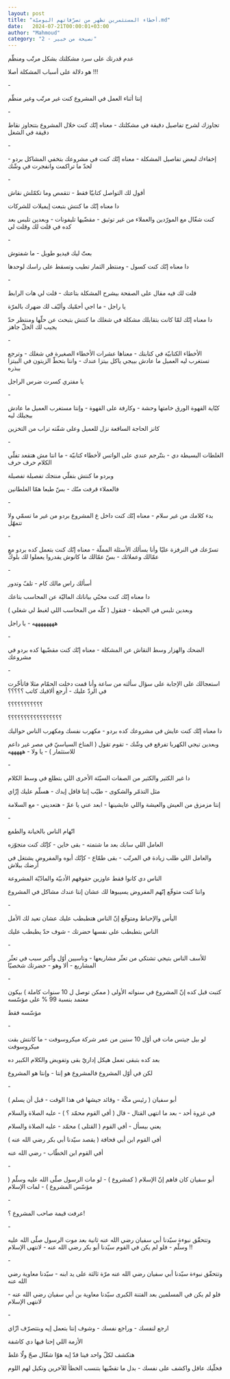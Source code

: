 ```yaml
---
layout: post
title: "أخطاء المستثمرين تظهر من تصرّفاتهم اليوميّة.md"
date:   2024-07-21T00:00:01+03:00
author: "Mahmoud"
category: "2 - نصيحة من خبير"
---
```

عدم قدرتك على سرد مشكلتك بشكل مرتّب ومنظّم

هو دلالة على أسباب المشكلة أصلا !!!

\-

إنتا أثناء العمل في المشروع كنت غير مرتّب وغير
منظّم

\-

تجاوزك لشرح تفاصيل دقيقة في مشكلتك - معناه إنّك كنت خلال
المشروع بتتجاوز نقاط دقيقة في الشغل

\-

إخفاءك لبعض تفاصيل المشكلة - معناه إنّك كنت في مشروعك
بتخفي المشاكل بردو - لحدّ ما تراكمت وانفجرت في وشّك

\-

أقول لك التواصل كتابيّا فقط - تتقمص وما تكمّلش نقاش

دا معناه إنّك ما كنتش بتبعت إيميلات للشركات

كنت شغّال مع المورّدين والعملاء من غير توثيق - مقضّيها
تليفونات - وبعدين تلبس بعد كده في قلت لك وقلت لي

\-

بعتّ ليك فيديو طويل - ما شفتوش

دا معناه إنّك كنت كسول - ومنتظر الثمار تطيب وتسقط على
راسك لوحدها

\-

قلت لك فيه مقال على الصفحة بيشرح المشكلة بتاعتك - قلت لي
هات الرابط

يا راجل - ما اجي أحمّيك وأليّف لك ضهرك بالمرّة

دا معناه إنّك لمّا كانت بتقابلك مشكلة في شغلك ما كنتش
بتبحث عن حلّها ومنتظر حدّ يجيب لك الحلّ جاهز

\-

الأخطاء الكتابيّة في كتابتك - معناها عشرات الأخطاء
الصغيرة في شغلك - وترجع تستغرب ليه العميل ما عادش بييجي ياكل بيتزا
عندك - وانتا بتحطّ الزيتون في البيتزا ببذره

يا مفتري كسرت ضرس الراجل

\-

كبّاية القهوة الورق خامتها وحشة - وكارفة على القهوة -
وإنتا مستغرب العميل ما عادش بيجيلك ليه

كانز الحاجة الساقعة نزل للعميل وعلى شفّته تراب من
التخزين

\-

الغلطات البسيطة دي - بتتّرجم عندي على الواتس لأخطاء
كتابيّة - ما انتا مش هتقعد تفلّي الكلام حرف حرف

وبردو ما كنتش بتفلّي منتجك تفصيلة تفصيلة

فالعملاء قرفت منّك - بسّ طبعا همّا الغلطانين

\-

بدء كلامك من غير سلام - معناه إنّك كنت داخل ع المشروع
بردو من غير ما تسمّي ولا تتمهّل

\-

تسرّعك في النرفزة عليّا وأنا بسألك الأسئلة المملّة - معناه
إنّك كنت بتعمل كده بردو مع عمّالك وعملائك - بسّ عمّالك ما كانوش يقدروا
يعملوا لك بلوكّ

\-

أسألك راس مالك كام - تلفّ وتدور

دا معناه إنّك كنت مخبّي بياناتك الماليّة عن المحاسب
بتاعك

وبعدين تلبس في الحيطة - فتقول ( كلّه من المحاسب اللي لغبط
لي شغلي )

ههههههههه - يا راجل

\-

الضحك والهزار وسط النقاش عن المشكلة - معناه إنّك كنت
مقضّيها كده بردو في مشروعك

\-

استعجالك على الإجابة على سؤال سألته من ساعة وأنا قمت
دخلت الحمّام مثلا فاتأخّرت في الردّ عليك - أرجع ألاقيك كاتب ؟؟؟؟؟

؟؟؟؟؟؟؟؟؟؟؟

؟؟؟؟؟؟؟؟؟؟؟؟؟؟؟؟؟

دا معناه إنّك كنت عايش في مشروعك كده بردو - مكهرب نفسك
ومكهرب الناس حواليك

وبعدين تيجي الكهربا تفرقع في وشّك - تقوم تقول ( المناخ
السياسيّ في مصر غير داعم للاستثمار ) - يا ولا - هههههه

\-

دا غير الكثير والكثير من الصفات السيّئة الأخرى اللي بتطلع
في وسط الكلام

مثل التذمّر والشكوى - طيّب إنتا قافل إيدك - هسلّم عليك
إزّاي

إنتا مزمزق من العيش والعيشة واللي عايشينها - ابعد عني يا
عمّ - هتعديني - مع السلامة

\-

اتّهام الناس بالخيانة والطمع

العامل اللي سابك بعد ما شتمته - بقى خاين - كإنّك كنت
متجوّزه

والعامل اللي طلب زيادة في المرتّب - بقى طمّاع - كإنّك أبوه
والمفروض يشتغل في أرضك ببلاش

الناس دي كانوا فقط عاوزين حقوقهم الأدبيّة والمادّيّة
المشروعة

وانتا كنت متوقّع إنّهم المفروض يسيبوها لك عشان إنتا عندك
مشاكل في المشروع

\-

اليأس والإحباط ومتوقّع إنّ الناس هتطبطب عليك عشان تعيد لك
الأمل

الناس بتطبطب على نفسها حضرتك - شوف حدّ يطبطب عليك

\-

للأسف الناس بتيجي تشتكي من تعثّر مشاريعها - وناسيين أوّل
وأكبر سبب في تعثّر المشاريع - ألا وهو - حضرتك شخصيّا

\-

كتبت قبل كده إنّ المشروع في سنواته الأولى ( ممكن توصل ل
10 سنوات كاملة ) بيكون معتمد بنسبة 99 % على مؤسّسه

مؤسّسه فقط

\-

لو بيل جيتس مات في أوّل 10 سنين من عمر شركة ميكروسوفت -
ما كانتش بقت ميكروسوفت

بعد كده بتبقى تعمل هيكل إداريّ بقى وتفويض والكلام الكبير
ده

لكن في أوّل المشروع فالمشروع هو إنتا - وإنتا هو
المشروع

\-

أبو سفيان ( رئيس مكّة - وقائد جيشها في هذا الوقت - قبل أن
يسلم )

في غزوة أحد - بعد ما انتهى القتال - قال ( أفي القوم محمّد
؟ ) - عليه الصلاة والسلام

يعني بيسأل - أفي القوم ( القتلى ) محمّد - عليه الصلاة
والسلام

أفي القوم ابن أبي قحافة ( يقصد سيّدنا أبي بكر رضي الله
عنه )

أفي القوم ابن الخطّاب - رضي الله عنه

\-

أبو سفيان كان فاهم إنّ الإسلام ( كمشروع ) - لو مات الرسول
صلّى الله عليه وسلّم ( مؤسّس المشروع ) - لمات الإسلام

\-

عرفت قيمة صاحب المشروع ؟!

\-

وتتحقّق نبوءة سيّدنا أبي سفيان رضي الله عنه ثانية بعد موت
الرسول صلّى الله عليه وسلّم - فلو لم يكن في القوم سيّدنا أبو بكر رضي الله
عنه - لانتهى الإسلام !!

\-

وتتحقّق نبوءة سيّدنا أبي سفيان رضي الله عنه مرّة ثالثة على
يد ابنه - سيّدنا معاوية رضي الله عنه

فلو لم يكن في المسلمين بعد الفتنة الكبرى سيّدنا معاوية بن
أبي سفيان رضي الله عنه - لانتهى الإسلام

\-

ارجع لنفسك - وراجع نفسك - وشوف إنتا بتعمل إيه وبتتصرّف
ازّاي

الأزمة اللي إحنا فيها دي كاشفة

هتكشف لكلّ واحد فينا قدّ إيه هوّا شغّال صحّ ولّا غلط

فخلّيك عاقل واكشف على نفسك - بدل ما تقضّيها بتنسب الخطأ
للآخرين وتكيل لهم اللوم
